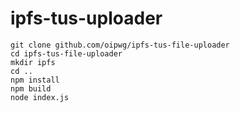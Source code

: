 # ipfs-tus-uploader

`git clone github.com/oipwg/ipfs-tus-file-uploader`  
`cd ipfs-tus-file-uploader`  
`mkdir ipfs`  
`cd ..`  
`npm install`  
`npm build`  
`node index.js`
